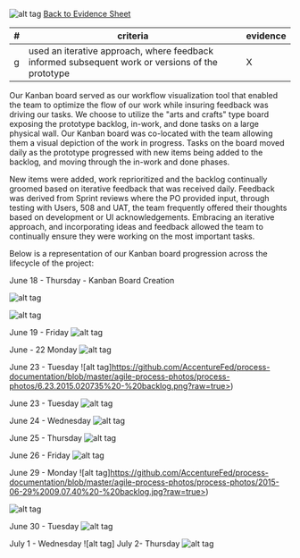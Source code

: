 ![alt tag](https://github.com/AccentureFed/process-documentation/raw/master/agile-process-photos/response-images/proposal-header.png)
[Back to Evidence Sheet](https://github.com/AccentureFed/18FRFQ-Response/blob/master/process-documentation/evidence/README.md)

|#|criteria|evidence|
|-------|---------------|------------------|
|g|used an iterative approach, where feedback informed subsequent work or versions of the prototype | X|







Our Kanban board served as our workflow visualization tool that enabled the team to optimize the flow of our work while insuring feedback was driving our tasks. We choose to utilize the "arts and crafts" type board exposing the prototype backlog, in-work, and done tasks on a large physical wall. Our Kanban board was co-located with the team allowing them a visual depiction of the work in progress.  Tasks on the board moved daily as the prototype progressed with new items being added to the backlog, and moving through the in-work and done phases. 

New items were added, work reprioritized and the backlog continually groomed based on iterative feedback that was received daily.  Feedback was derived from Sprint reviews where the PO provided input, through testing with Users, 508 and UAT, the team frequently offered their thoughts based on development or UI acknowledgements.  Embracing an iterative approach, and incorporating ideas and feedback allowed the team to continually ensure they were working on the most important tasks.

Below is a representation of our Kanban board progression across the lifecycle of the project:


June 18 - Thursday - Kanban Board Creation

![alt tag](https://github.com/AccentureFed/process-documentation/blob/master/agile-process-photos/process-photos/6.18.2015%2014.03%20-%20kanban%20board.jpg?raw=true>)

![alt tag](https://github.com/AccentureFed/process-documentation/blob/master/agile-process-photos/process-photos/6.18.2015%2013.59%20-%20kanban%20board.jpg?raw=true>)

June 19 - Friday 
![alt tag](https://github.com/AccentureFed/process-documentation/blob/master/agile-process-photos/process-photos/6.19.2015.0907%20-%20standup.jpg?raw=true>)

June - 22 Monday
![alt tag](https://github.com/AccentureFed/process-documentation/blob/master/agile-process-photos/process-photos/6.22.2015.0917%20-%20backlog.jpg?raw=true>)

June 23 - Tuesday
![alt tag]https://github.com/AccentureFed/process-documentation/blob/master/agile-process-photos/process-photos/6.23.2015.020735%20-%20backlog.png?raw=true>)

June 23 - Tuesday
![alt tag](https://github.com/AccentureFed/process-documentation/blob/master/agile-process-photos/process-photos/6.23.2015.020735%20-%20backlog.png?raw=true>)

June 24 - Wednesday
![alt tag](https://github.com/AccentureFed/process-documentation/blob/master/agile-process-photos/process-photos/6.24.2015%2016.30%20-%20backlog.JPG?raw=true>)

June 25 - Thursday
![alt tag](https://github.com/AccentureFed/process-documentation/blob/master/agile-process-photos/process-photos/2015-06-25%2015.23.09%20-%20review.jpg?raw=true>)

June 26 - Friday
![alt tag](https://github.com/AccentureFed/process-documentation/blob/master/agile-process-photos/process-photos/2015-06-26%2009.44.09%20-%20standup.jpg?raw=true>)

June 29 - Monday
![alt tag]https://github.com/AccentureFed/process-documentation/blob/master/agile-process-photos/process-photos/2015-06-29%2009.07.40%20-%20backlog.jpg?raw=true>)

![alt tag](https://github.com/AccentureFed/process-documentation/blob/master/agile-process-photos/process-photos/2015-06-29%2015.22.47%20backlog.jpg?raw=true>)

June 30 - Tuesday
![alt tag](https://github.com/AccentureFed/process-documentation/blob/master/agile-process-photos/process-photos/6.30.2015%2009.54%20-%20standup.JPG?raw=true>)

July 1 - Wednesday
![alt tag]
July 2- Thursday
![alt tag](https://github.com/AccentureFed/process-documentation/blob/master/agile-process-photos/process-photos/2015-07-02%2009.22.02%20-%20backlog.jpg?raw=true>)


